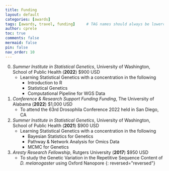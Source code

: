 ```yaml
---
title: Funding
layout: default
categories: [awards]
tags: [awards, travel, funding]     # TAG names should always be lowercase
author: cprele
toc: true
comments: false
mermaid: false
pin: false
nav_order: 10
---
```



0. _Summer Institute in Statistical Genetics_, University of Washington, School of Public Health (**2022**) $900 USD
	- Learning Statistical Genetics with a concentration in the following
		- Introduction to R
		- Statistical Genetics
		- Computational Pipeline for WGS Data
0. _Conference & Research Support Funding Funding_, The University of Alabama (**2022**) $1,000 USD
	- To attend the 63rd Drosophila Conference 2022 held in San Diego, CA
0. _Summer Institute in Statistical Genetics_, University of Washington, School of Public Health (**2021**) $900 USD
	- Learning Statistical Genetics with a concentration in the following
		- Bayesian Statistics for Genetics
		- Pathway & Network Analysis for Omics Data
		- MCMC for Genetics
0. _Aresty Research Fellowship_, Rutgers University (**2017**) $950 USD
	- To study the Genetic Variation in the Repetitive Sequence Content of _D. melanogaster_ using Oxford Nanopore
{: reversed="reversed"}
